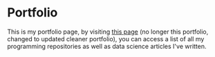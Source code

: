 # Portfolio

This is my portfolio page, by visiting [this page](https://RCD2020.github.io) (no longer this portfolio, changed to updated cleaner portfolio), you can access a list of all my programming repositories as well as data science articles I've written.